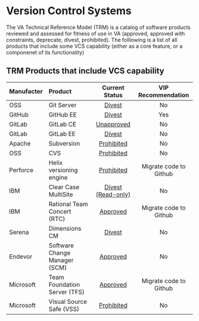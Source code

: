 # Version Control Systems

The VA Technical Reference Model (TRM) is a catalog of software products reviewed and assessed for fitness of use in VA (approved, approved with constraints, deprecate, divest, prohibited).  The folllowing is a list of all products that include some VCS capability (either as a core feature, or a componenet of its functionality)

## TRM Products that include VCS capability

| Manufacter | Product  | Current Status | VIP Recommendation |
|:------- |:------- |:------:|:-------:|
| OSS | Git Server | [Divest](http://www.va.gov/TRM/ToolPage.asp?tid=6396) | No |
| GitHub | GitHub EE | [Divest](http://www.va.gov/TRM/ToolPage.asp?tid=9533#) | Yes |
| GitLab | GitLab CE | [Unapproved](http://www.va.gov/TRM/ToolPage.asp?tid=9580) | No |
| GitLab | GitLab EE | [Divest](http://www.va.gov/TRM/ToolPage.asp?tid=9463#) | No |
| Apache | Subversion | [Prohibited](http://www.va.gov/TRM/ToolPage.asp?tid=6573) | No |
| OSS | CVS | [Prohibited](http://www.va.gov/TRM/ToolPage.asp?tid=194) | No |
| Perforce | Helix versioning engine | [Prohibited](http://www.va.gov/TRM/ToolPage.asp?tid=268) | Migrate code to Github | 
| IBM | Clear Case MultiSite | [Divest (Read-only)](http://www.va.gov/TRM/ToolPage.asp?tid=39#) | No |
| IBM | Rational Team Concert (RTC) | [Approved](http://www.va.gov/TRM/ToolPage.asp?tid=5085#) | Migrate code to Github |
| Serena | Dimensions CM | [Divest](http://www.va.gov/TRM/ToolPage.asp?tid=5136#) | No |
| Endevor | Software Change Manager (SCM) | [Approved](http://www.va.gov/TRM/ToolPage.asp?tid=9481#) | No |
| Microsoft | Team Foundation Server (TFS) | [Approved](http://www.va.gov/TRM/ToolPage.asp?tid=5668#) | Migrate code to Github | 
| Microsoft | Visual Source Safe (VSS) | [Prohibited](http://www.va.gov/TRM/ToolPage.asp?tid=5669) | No |

